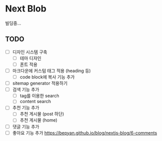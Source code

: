 # Next Blob

빌딩중...

## TODO

- [ ] 디자인 시스템 구축
  - [ ] 테마 디자인
  - [ ] 폰트 적용
- [ ] 마크다운에 커스텀 태그 적용 (heading 등)
  - [ ] code block에 복사 기능 추가
- [ ] sitemap generator 적용하기
- [ ] 검색 기능 추가
  - [ ] tag를 이용한 search
  - [ ] content search
- [ ] 추천 기능 추가
  - [ ] 추천 게시물 (post 하단)
  - [ ] 추천 게시물 (home)
- [ ] 댓글 기능 추가
- [ ] 좋아요 기능 추가
      https://bepyan.github.io/blog/nextjs-blog/6-comments
